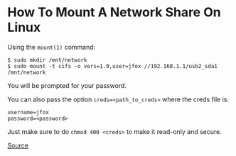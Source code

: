 # How To Mount A Network Share On Linux

Using the `mount(1)` command:
```
$ sudo mkdir /mnt/network
$ sudo mount -t cifs -o vers=1.0,user=jfox //192.168.1.1/usb2_sda1 /mnt/network
```

You will be prompted for your password.

You can also pass the option `creds=<path_to_creds>` where the creds file is:
```
username=jfox
password=<password>
```

Just make sure to do `chmod 400 <creds>` to make it read-only and secure.

[Source](https://www.linode.com/docs/guides/linux-mount-smb-share/)
